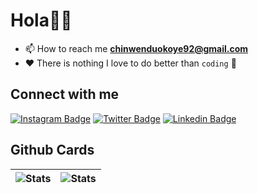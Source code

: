 # Hola👋🏿

- 📫 How to reach me **<chinwenduokoye92@gmail.com>**
- ❤️ There is nothing I love to do better than `coding` 🌱

## Connect with me

[![Instagram Badge](https://img.shields.io/badge/-phranka-%09%23483D8B?style=for-the-badge&logo=instagram&logoColor=white&link=https://instagram.com/phranka_dev)](https://instagram.com/phranka_dev)
[![Twitter Badge](https://img.shields.io/badge/-phranka-%09%23483D8B?style=for-the-badge&logo=twitter&logoColor=white&link=https://twitter.com/phranka_dev)](https://twitter.com/phranka_dev)
[![Linkedin Badge](https://img.shields.io/badge/-phranka-%09%23483D8B?style=for-the-badge&logo=linkedin&logoColor=white&link=https://linkedin.com/in/phrankadev)](https://linkedin.com/in/phrankadev)

## Github Cards

| ![Stats](https://github-readme-stats.vercel.app/api?username=phranka-dev&show_icons=true&locale=en) | ![Stats](https://github-readme-stats.vercel.app/api/top-langs?username=phranka-dev&show_icons=true&locale=en&layout=compact) |
| ------------- | ------------- |
